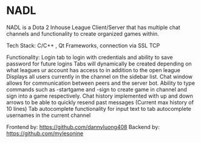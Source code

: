 # NADL

NADL is a Dota 2 Inhouse League Client/Server that has multiple chat channels and functionality to create organized games within.

Tech Stack: C/C++ , Qt Frameworks, connection via SSL TCP

Functionality:
Login tab to login with credentials and ability to save password for future logins
Tabs will dynamically be created depending on what leagues ur account has access to in addition to the open league
Displays all users currently in the channel on the sidebar list.
Chat window allows for communication between peers and the server bot. 
Ability to type commands such as -startgame and -sign to create game in channel and sign into a game respectively.
Chat history implemented with up and down arrows to be able to quickly resend past messages (Current max history of 10 lines)
Tab autocomplete functionality for input text to tab autocomplete usernames in the current channel



Frontend by: https://github.com/dannyluong408
Backend by: https://github.com/mylesonine
